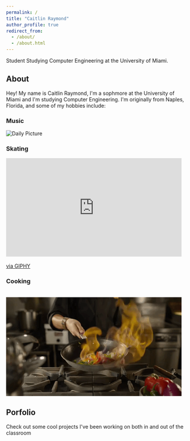 ```yaml
---
permalink: /
title: "Caitlin Raymond"
author_profile: true
redirect_from: 
  - /about/
  - /about.html
---
```



Student Studying Computer Engineering at the University of Miami.

## About

Hey! My name is Caitlin Raymond, I'm a sophmore at the University of Miami and I'm studying Computer Engineering. I'm originally from Naples, Florida, and some of my hobbies include:

### Music 

<html lang="en">
<head>
    <meta charset="UTF-8">
    <meta name="viewport" content="width=device-width, initial-scale=1.0">
    <title>Daily Picture</title>
    <style>
        img {
            max-width: 100%;
            height: auto;
        }
    </style>
</head>
<body>
    <img id="dailyPicture" src="" alt="Daily Picture">
    <script>
       
        const images = ['images/Calculator.png', 'images/Desmos.png];
        
        
        const today = new Date();
        const dayOfYear = Math.floor((today - new Date(today.getFullYear(), 0, 0)) / (1000 * 60 * 60 * 24));
        
        
        const imageIndex = dayOfYear % images.length;
        const imageSrc = 'path/to/your/folder/' + images[imageIndex];
        
        
        document.getElementById('dailyPicture').src = imageSrc;
  </script>
</body>
</html>


### Skating 

<iframe src="https://giphy.com/embed/3o7qDFoXt22QsZVey4" width="480" height="269" style="" frameBorder="0" class="giphy-embed" allowFullScreen></iframe><p><a href="https://giphy.com/gifs/kingoftheroad-viceland-king-of-the-road-3o7qDFoXt22QsZVey4">via GIPHY</a></p>

### Cooking

 <br/><img src='/images/Cooking.gif'>

## Porfolio

Check out some cool projects I've been working on both in and out of the classroom
